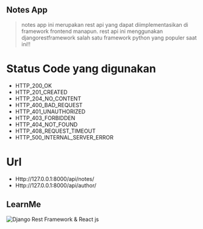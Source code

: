 ## Notes App

> notes app ini merupakan rest api yang dapat diimplementasikan di framework frontend manapun. rest api ini menggunakan djangorestframework salah satu framework python yang populer saat ini!!

# Status Code yang digunakan

- HTTP_200_OK
- HTTP_201_CREATED
- HTTP_204_NO_CONTENT
- HTTP_400_BAD_REQUEST
- HTTP_401_UNAUTHORIZED
- HTTP_403_FORBIDDEN
- HTTP_404_NOT_FOUND
- HTTP_408_REQUEST_TIMEOUT
- HTTP_500_INTERNAL_SERVER_ERROR

# Url

- Http://127.0.0.1:8000/api/notes/
- Http://127.0.0.1:8000/api/author/

## LearnMe

![Django Rest Framework & React js](https://khs9628.github.io/img/React/logo/react5.png)
